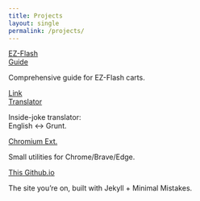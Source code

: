 ```yaml
---
title: Projects
layout: single
permalink: /projects/
---
```


<div class="project-buttons">

  <div class="project-card">
    <a href="https://github.com/ChimeraGaming/EZ-Flash_Guide" class="btn">EZ-Flash<br>Guide</a>
    <p>Comprehensive guide for EZ-Flash carts.</p>
  </div>

  <div class="project-card">
    <a href="https://chimeragaming.github.io/LOZ_Link_Translator/" class="btn">Link<br>Translator</a>
    <p>Inside-joke translator:<br>English ↔ Grunt.</p>
  </div>

  <div class="project-card">
    <a href="https://github.com/ChimeraGaming/Chromium-Based-Web-Extensions" class="btn">Chromium Ext.</a>
    <p>Small utilities for Chrome/Brave/Edge.</p>
  </div>

  <div class="project-card">
    <a href="https://chimeragaming.github.io/" class="btn">This Github.io</a>
    <p>The site you’re on, built with Jekyll + Minimal Mistakes.</p>
  </div>

</div>
